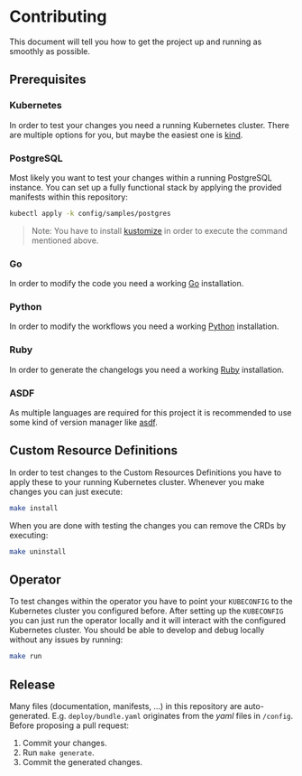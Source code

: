# Contributing

This document will tell you how to get the project up and running as smoothly as possible.

## Prerequisites

### Kubernetes

In order to test your changes you need a running Kubernetes cluster. There are multiple
options for you, but maybe the easiest one is [kind](https://kind.sigs.k8s.io/).

### PostgreSQL

Most likely you want to test your changes within a running PostgreSQL instance. You can
set up a fully functional stack by applying the provided manifests within this repository:

```sh
kubectl apply -k config/samples/postgres
```

> Note: You have to install [kustomize](https://github.com/kubernetes-sigs/kustomize) in order to execute the command
> mentioned above.

### Go

In order to modify the code you need a working [Go](https://github.com/golang/go) installation.

### Python

In order to modify the workflows you need a working [Python](https://www.python.org/) installation.

### Ruby

In order to generate the changelogs you need a working [Ruby](https://www.ruby-lang.org/en/) installation.

### ASDF

As multiple languages are required for this project it is recommended to use some kind of version manager
like [asdf](https://github.com/asdf-vm/asdf).

## Custom Resource Definitions

In order to test changes to the Custom Resources Definitions you have to apply these to your running
Kubernetes cluster. Whenever you make changes you can just execute:

```sh
make install
```

When you are done with testing the changes you can remove the CRDs by executing:

```sh
make uninstall
```

## Operator

To test changes within the operator you have to point your `KUBECONFIG` to the Kubernetes
cluster you configured before. After setting up the `KUBECONFIG` you can just run the
operator locally and it will interact with the configured Kubernetes cluster. You should
be able to develop and debug locally without any issues by running:

```sh
make run
```

## Release

Many files (documentation, manifests, ...) in this repository are
auto-generated. E.g. `deploy/bundle.yaml` originates from the *yaml* files in
`/config`. Before proposing a pull request:

1. Commit your changes.
2. Run `make generate`.
3. Commit the generated changes.

